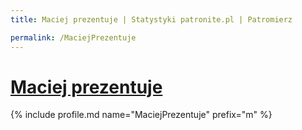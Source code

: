 ```yaml
---
title: Maciej prezentuje | Statystyki patronite.pl | Patromierz

permalink: /MaciejPrezentuje
---
```


# [Maciej prezentuje](https://patronite.pl/MaciejPrezentuje)

{% include profile.md name="MaciejPrezentuje" prefix="m" %}
